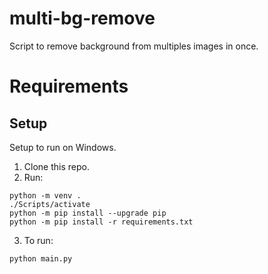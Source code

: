 # multi-bg-remove

Script to remove background from multiples images in once.

# Requirements


## Setup

Setup to run on Windows.

1. Clone this repo.
2. Run:
```
python -m venv .
./Scripts/activate
python -m pip install --upgrade pip
python -m pip install -r requirements.txt
```
3. To run:
```
python main.py
```